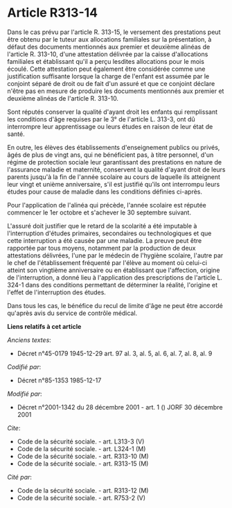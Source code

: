 # Article R313-14

Dans le cas prévu par l'article R. 313-15, le versement des prestations peut être obtenu par le tuteur aux allocations
familiales sur la présentation, à défaut des documents mentionnés aux premier et deuxième alinéas de l'article R. 313-10,
d'une attestation délivrée par la caisse d'allocations familiales et établissant qu'il a perçu lesdites allocations pour le
mois écoulé. Cette attestation peut également être considérée comme une justification suffisante lorsque la charge de
l'enfant est assumée par le conjoint séparé de droit ou de fait d'un assuré et que ce conjoint déclare n'être pas en mesure
de produire les documents mentionnés aux premier et deuxième alinéas de l'article R. 313-10. 

Sont réputés conserver la qualité d'ayant droit les enfants qui remplissant les conditions d'âge requises par le 3° de
l'article L. 313-3, ont dû interrompre leur apprentissage ou leurs études en raison de leur état de santé. 

En outre, les élèves des établissements d'enseignement publics ou privés, âgés de plus de vingt ans, qui ne bénéficient pas,
à titre personnel, d'un régime de protection sociale leur garantissant des prestations en nature de l'assurance maladie et
maternité, conservent la qualité d'ayant droit de leurs parents jusqu'à la fin de l'année scolaire au cours de laquelle ils
atteignent leur vingt et unième anniversaire, s'il est justifié qu'ils ont interrompu leurs études pour cause de maladie dans
les conditions définies ci-après.

Pour l'application de l'alinéa qui précède, l'année scolaire est réputée commencer le 1er octobre et s'achever le 30
septembre suivant.

L'assuré doit justifier que le retard de la scolarité a été imputable à l'interruption d'études primaires, secondaires ou
technologiques et que cette interruption a été causée par une maladie. La preuve peut être rapportée par tous moyens,
notamment par la production de deux attestations délivrées, l'une par le médecin de l'hygiène scolaire, l'autre par le chef
de l'établissement fréquenté par l'élève au moment où celui-ci atteint son vingtième anniversaire ou en établissant que
l'affection, origine de l'interruption, a donné lieu à l'application des prescriptions de l'article L. 324-1 dans des
conditions permettant de déterminer la réalité, l'origine et l'effet de l'interruption des études. 

Dans tous les cas, le bénéfice du recul de limite d'âge ne peut être accordé qu'après avis du service de contrôle médical.

**Liens relatifs à cet article**

_Anciens textes_:

  - Décret n°45-0179 1945-12-29 art. 97 al. 3, al. 5, al. 6, al. 7, al. 8, al. 9

_Codifié par_:

  - Décret n°85-1353 1985-12-17

_Modifié par_:

  - Décret n°2001-1342 du 28 décembre 2001 - art. 1 () JORF 30 décembre 2001

_Cite_:

  - Code de la sécurité sociale. - art. L313-3 (V)
  - Code de la sécurité sociale. - art. L324-1 (M)
  - Code de la sécurité sociale. - art. R313-10 (M)
  - Code de la sécurité sociale. - art. R313-15 (M)

_Cité par_:

  - Code de la sécurité sociale. - art. R313-12 (M)
  - Code de la sécurité sociale. - art. R753-2 (V)
